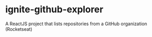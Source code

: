 # ignite-github-explorer
A ReactJS project that lists repositories from a GitHub organization (Rocketseat)
